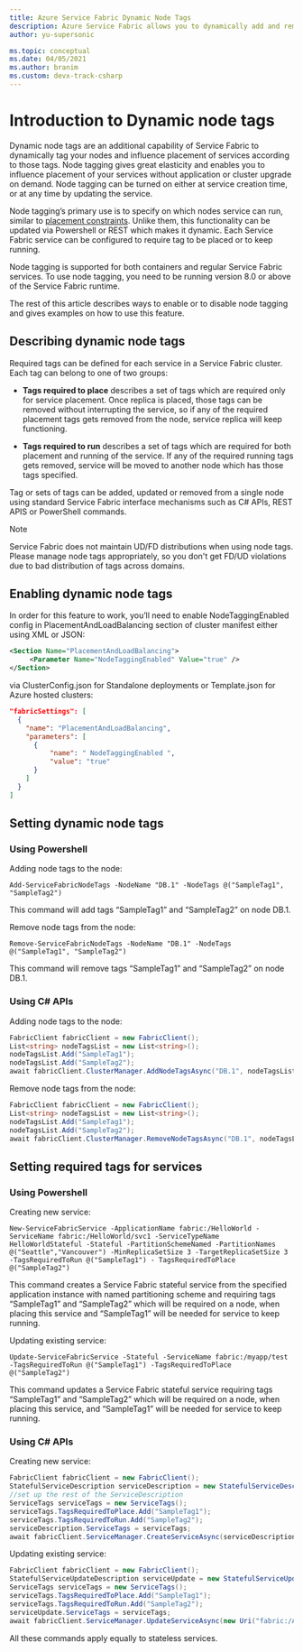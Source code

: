 ```yaml
---
title: Azure Service Fabric Dynamic Node Tags
description: Azure Service Fabric allows you to dynamically add and remove node tags.
author: yu-supersonic

ms.topic: conceptual
ms.date: 04/05/2021
ms.author: branim
ms.custom: devx-track-csharp
---
```

# Introduction to Dynamic node tags
Dynamic node tags are an additional capability of Service Fabric to dynamically tag your nodes and influence placement of services according to those tags. Node tagging gives great elasticity and enables you to influence placement of your services without application or cluster upgrade on demand. Node tagging can be turned on either at service creation time, or at any time by updating the service.

Node tagging’s primary use is to specify on which nodes service can run, similar to [placement constraints](service-fabric-cluster-resource-manager-configure-services.md). Unlike them, this functionality can be updated via Powershell or REST which makes it dynamic. Each Service Fabric service can be configured to require tag to be placed or to keep running.

Node tagging is supported for both containers and regular Service Fabric services. To use node tagging, you need to be running version 8.0 or above of the Service Fabric runtime.

The rest of this article describes ways to enable or to disable node tagging and gives examples on how to use this feature.


## Describing dynamic node tags
Required tags can be defined for each service in a Service Fabric cluster. Each tag can belong to one of two groups:
* **Tags required to place** describes a set of tags which are required only for service placement. Once replica is placed, those tags can be removed without interrupting the service, so if any of the required placement tags gets removed from the node, service replica will keep functioning.

* **Tags required to run** describes a set of tags which are required for both placement and running of the service. If any of the required running tags gets removed, service will be moved to another node which has those tags specified.

Tag or sets of tags can be added, updated or removed from a single node using standard Service Fabric interface mechanisms such as C# APIs, REST APIS or PowerShell commands.

> [!NOTE]
> Service Fabric does not maintain UD/FD distributions when using node tags. Please manage node tags appropriately, so you don't get FD/UD violations due to bad distribution of tags across domains.

## Enabling dynamic node tags
In order for this feature to work, you’ll need to enable NodeTaggingEnabled config in PlacementAndLoadBalancing section of cluster manifest either using XML or JSON:

``` xml
<Section Name="PlacementAndLoadBalancing">
     <Parameter Name="NodeTaggingEnabled" Value="true" />
</Section>
```

via ClusterConfig.json for Standalone deployments or Template.json for Azure hosted clusters:

```json
"fabricSettings": [
  {
    "name": "PlacementAndLoadBalancing",
    "parameters": [
      {
          "name": " NodeTaggingEnabled ",
          "value": "true"
      }
    ]
  }
]
```

## Setting dynamic node tags

### Using Powershell

Adding node tags to the node:

```posh
Add-ServiceFabricNodeTags -NodeName "DB.1" -NodeTags @("SampleTag1", "SampleTag2")
```
This command will add tags “SampleTag1” and “SampleTag2” on node DB.1.

Remove node tags from the node:

```posh
Remove-ServiceFabricNodeTags -NodeName "DB.1" -NodeTags @("SampleTag1", "SampleTag2")
```
This command will remove tags “SampleTag1” and “SampleTag2” on node DB.1.

### Using C# APIs

Adding node tags to the node:

```csharp
FabricClient fabricClient = new FabricClient();
List<string> nodeTagsList = new List<string>();
nodeTagsList.Add("SampleTag1");
nodeTagsList.Add("SampleTag2");
await fabricClient.ClusterManager.AddNodeTagsAsync("DB.1", nodeTagsList);
```

Remove node tags from the node:

```csharp
FabricClient fabricClient = new FabricClient();
List<string> nodeTagsList = new List<string>();
nodeTagsList.Add("SampleTag1");
nodeTagsList.Add("SampleTag2");
await fabricClient.ClusterManager.RemoveNodeTagsAsync("DB.1", nodeTagsList);
```

## Setting required tags for services

### Using Powershell

Creating new service:

```posh
New-ServiceFabricService -ApplicationName fabric:/HelloWorld -ServiceName fabric:/HelloWorld/svc1 -ServiceTypeName HelloWorldStateful -Stateful -PartitionSchemeNamed -PartitionNames @("Seattle","Vancouver") -MinReplicaSetSize 3 -TargetReplicaSetSize 3 -TagsRequiredToRun @("SampleTag1") - TagsRequiredToPlace @("SampleTag2")
```
This command creates a Service Fabric stateful service from the specified application instance with named partitioning scheme and requiring tags “SampleTag1” and “SampleTag2” which will be required on a node, when placing this service and “SampleTag1” will be needed for service to keep running. 

Updating existing service:

```posh
Update-ServiceFabricService -Stateful -ServiceName fabric:/myapp/test -TagsRequiredToRun @("SampleTag1") -TagsRequiredToPlace @("SampleTag2")
```
This command updates a Service Fabric stateful service requiring tags “SampleTag1” and “SampleTag2” which will be required on a node, when placing this service, and “SampleTag1” will be needed for service to keep running.

### Using C# APIs

Creating new service:

```csharp
FabricClient fabricClient = new FabricClient();
StatefulServiceDescription serviceDescription = new StatefulServiceDescription();
//set up the rest of the ServiceDescription
ServiceTags serviceTags = new ServiceTags();
serviceTags.TagsRequiredToPlace.Add("SampleTag1");
serviceTags.TagsRequiredToRun.Add("SampleTag2");
serviceDescription.ServiceTags = serviceTags;
await fabricClient.ServiceManager.CreateServiceAsync(serviceDescription);
```

Updating existing service:

```csharp
FabricClient fabricClient = new FabricClient();
StatefulServiceUpdateDescription serviceUpdate = new StatefulServiceUpdateDescription();
ServiceTags serviceTags = new ServiceTags();
serviceTags.TagsRequiredToPlace.Add("SampleTag1");
serviceTags.TagsRequiredToRun.Add("SampleTag2");
serviceUpdate.ServiceTags = serviceTags;
await fabricClient.ServiceManager.UpdateServiceAsync(new Uri("fabric:/AppName/ServiceName"), serviceUpdate);
```

All these commands apply equally to stateless services.
